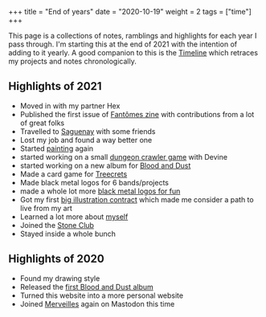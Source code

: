 +++
title = "End of years"
date = "2020-10-19"
weight = 2
tags = ["time"]
+++

This page is a collections of notes, ramblings and highlights for each year I pass through. I'm starting this at the end of 2021 with the intention of adding to it yearly. A good companion to this is the [Timeline](/timeline) which retraces my projects and notes chronologically.

## Highlights of 2021
- Moved in with my partner Hex
- Published the first issue of [Fantômes zine](https://fantomeszine.com/issues/issue-1/) with contributions from a lot of great folks
- Travelled to [Saguenay](/works/photo/saguenay/) with some friends
- Lost my job and found a way better one
- Started [painting](/works/illustration/sun-invocation/) again
- started working on a small [dungeon crawler game](https://merveilles.town/web/statuses/107408570104961661) with Devine
- started working on a new album for [Blood and Dust](https://blood-and-dust.com/)
- Made a card game for [Treecrets](/works/illustration/treecrets/)
- Made black metal logos for 6 bands/projects
- made a whole lot more [black metal logos for fun](/works/lettering/black-metal-december-2021/)
- Got my first [big illustration contract](/works/illustration/dark-folklore-for-disturbia/) which made me consider a path to live from my art
- Learned a lot more about [myself](/folklore/way-of-life/)
- Joined the [Stone Club](https://stoneclub.rocks/join)
- Stayed inside a whole bunch

## Highlights of 2020
- Found my drawing style
- Released the [first Blood and Dust album](https://blood-and-dust.bandcamp.com/album/rites-of-blood-and-dust)
- Turned this website into a more personal website
- Joined [Merveilles](https://merveilles.town/) again on Mastodon this time
